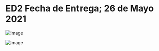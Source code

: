# ED2 Fecha de Entrega; 26 de Mayo 2021


![image](https://user-images.githubusercontent.com/58612159/119525075-d3df0900-bd43-11eb-8102-56edf086707b.png)


![image](https://user-images.githubusercontent.com/58612159/118324002-0af12700-b4c7-11eb-891a-eaeb23b35fce.png)

